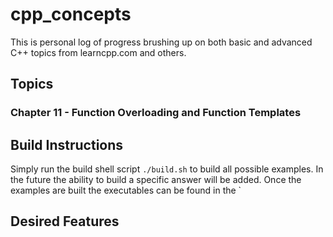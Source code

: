 # cpp_concepts 
This is personal log of progress brushing up on both basic and advanced C++ topics from learncpp.com and others.

## Topics
### Chapter 11 - Function Overloading and Function Templates

## Build Instructions
Simply run the build shell script `./build.sh` to build all possible examples. In the future the ability to build a specific answer will be added. Once the examples are built the executables can be found in the `

## Desired Features
